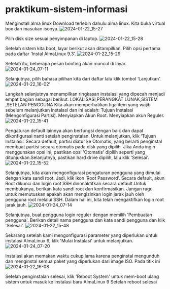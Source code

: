 # praktikum-sistem-informasi
Menginstall alma linux
Download terlebih dahulu alma linux.
Kita buka virtual box dan masukan isonya.
![2024-01-22_15-27](https://github.com/MayangArinda17/praktikum-sistem-informasi/assets/150981696/7bb4c465-b6d2-47a0-8bb7-498da71dedfd)

Pilih disk size sesuai penyimpanan di laptop.
![2024-01-22_15-28](https://github.com/MayangArinda17/praktikum-sistem-informasi/assets/150981696/3563852d-a33c-409f-8187-883d41d3424b)

Setelah sistem kita boot, layar berikut akan ditampilkan. Pilih opsi pertama pada daftar ‘Instal AlmaLinux 9.3’.
![2024-01-22_15-29](https://github.com/MayangArinda17/praktikum-sistem-informasi/assets/150981696/b53a0eb9-575c-4fce-b39f-7ad9a8628458)

Setelah itu, beberapa pesan booting akan muncul di layar.
![2024-01-24_07-11](https://github.com/MayangArinda17/praktikum-sistem-informasi/assets/150981696/c9b30560-d202-4871-8ac3-13ed8a33b53a)

Selanjutnya, pilih bahasa pilihan kita dari daftar lalu klik tombol ‘Lanjutkan’.
![2024-01-22_16-02](https://github.com/MayangArinda17/praktikum-sistem-informasi/assets/150981696/5a462047-8d1c-48b0-bf25-8c21ec3bd3ad)'

Langkah selanjutnya menampilkan ringkasan instalasi yang dipecah menjadi empat bagian sebagai berikut.
LOKALISASI,PERANGKAT LUNAK,SISTEM ,SETELAN PENGGUNA
Kita akan memperhatikan tiga item yang wajib sebelum melanjutkan instalasi dan ini adalah:
Tujuan Instalasi (Mengonfigurasi Partisi).
Menyiapkan Akun Root.
Menyiapkan akun Reguler.
![2024-01-22_15-41](https://github.com/MayangArinda17/praktikum-sistem-informasi/assets/150981696/8b02cdc8-c1d8-478b-a73b-a95bff59736d)

Pengaturan default lainnya akan berfungsi dengan baik dan dapat dikonfigurasi nanti setelah penginstalan.
Untuk melanjutkan, klik ‘Tujuan Instalasi‘. Secara default, partisi diatur ke Otomatis, yang berarti penginstal membuat partisi secara otomatis pada disk yang dipilih. Jika Anda ingin menggunakan opsi ini, pastikan opsi 'Otomatis' dipilih seperti yang ditunjukkan.Selanjutnya, pastikan hard drive dipilih, lalu klik 'Selesai'.
![2024-01-22_15-52](https://github.com/MayangArinda17/praktikum-sistem-informasi/assets/150981696/0d4859a0-b53c-42b7-9a62-b8e79252a6dd)


Selanjutnya, kita akan mengonfigurasi pengaturan pengguna yang dimulai dengan kata sandi root. Jadi, klik ikon ‘Root Password’.
Secara default, akun Root dikunci dan login root SSH dinonaktifkan secara default.Untuk membukanya, berikan kata sandi root dan konfirmasikan. Jangan ragu untuk memutuskan apakah akan mengizinkan login jarak jauh oleh pengguna root melalui SSH. Dalam hal ini, kita telah mengaktifkan login root jarak jauh.
![2024-01-24_07-14](https://github.com/MayangArinda17/praktikum-sistem-informasi/assets/150981696/05dd9817-380b-40dc-bf18-e58eefcefac4)


Selanjutnya, buat pengguna login reguler dengan memilih 'Pembuatan pengguna'. Berikan detail nama pengguna dan kata sandi pengguna dan klik 'Selesai'.
![2024-01-22_15-48](https://github.com/MayangArinda17/praktikum-sistem-informasi/assets/150981696/0b7810f6-14a2-4a8e-bccb-7a2900c37381)


Sekarang setelah kami mengonfigurasi parameter yang diperlukan untuk instalasi AlmaLinux 9, klik 'Mulai Instalasi' untuk melanjutkan.
![2024-01-24_07-20](https://github.com/MayangArinda17/praktikum-sistem-informasi/assets/150981696/e37cd5a6-6669-40f9-b9fb-066b4b6925f9)


Instalasi akan memakan waktu cukup lama karena penginstal mengunduh dan menginstal semua paket yang diperlukan dari image ISO. Pada titik ini
![2024-01-22_16-08](https://github.com/MayangArinda17/praktikum-sistem-informasi/assets/150981696/5fb6a240-0908-428e-b15a-ffde5ab3ed53)


Setelah penginstalan selesai, klik 'Reboot System' untuk mem-boot ulang sistem untuk masuk ke instalasi baru AlmaLinux 9 
Setelah reboot selesai
